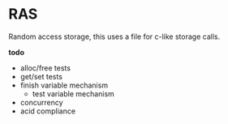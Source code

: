 # RAS

Random access storage, this uses a file for c-like storage calls.

**todo**
* alloc/free tests
* get/set tests
* finish variable mechanism
    * test variable mechanism
* concurrency
* acid compliance